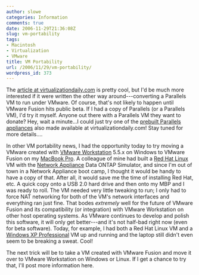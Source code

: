 ```yaml
---
author: slowe
categories: Information
comments: true
date: 2006-11-29T21:36:08Z
slug: vm-portability
tags:
- Macintosh
- Virtualization
- VMware
title: VM Portability
url: /2006/11/29/vm-portability/
wordpress_id: 373
---
```


The [article at virtualizationdaily.com](http://www.virtualizationdaily.com/archives/73_how-to-convert-a-vmware-virtual-appliance-to-work-with-parallels.html) is pretty cool, but I'd be much more interested if it were written the other way around---converting a Parallels VM to run under VMware. Of course, that's not likely to happen until VMware Fusion hits public beta. If I had a copy of Parallels (or a Parallels VM), I'd try it myself. Anyone out there with a Parallels VM they want to donate? Hey, wait a minute...I could just try one of the [prebuilt Parallels appliances](http://www.virtualizationdaily.com/archives/77_ready-to-run-virtual-appliances-for-parallels-on-mac-os-x-windows-and-linux.html) also made available at virtualizationdaily.com! Stay tuned for more details....

In other VM portability news, I had the opportunity today to try moving a VMware created with [VMware Workstation](http://www.vmware.com/products/ws/) 5.5.x on Windows to VMware Fusion on my [MacBook Pro](http://www.apple.com/macbookpro/). A colleague of mine had built a [Red Hat Linux](http://www.redhat.com/) VM with the [Network Appliance](http://www.netapp.com/) Data ONTAP Simulator, and since I'm out of town in a Network Appliance boot camp, I thought it would be handy to have a copy of that. After all, it would save me the time of installing Red Hat, etc. A quick copy onto a USB 2.0 hard drive and then onto my MBP and I was ready to roll. The VM needed very little tweaking to run; I only had to force NAT networking for both of the VM's network interfaces and everything ran just fine. That bodes _extremely_ well for the future of VMware Fusion and its compatibility (or integration) with VMware Workstation on other host operating systems. As VMware continues to develop and polish this software, it will only get better---and it's not half-bad right now (even for beta software). Today, for example, I had both a Red Hat Linux VM and a [Windows XP Professional](http://www.microsoft.com/windowsxp/) VM up and running and the laptop still didn't even seem to be breaking a sweat. Cool!

The next trick will be to take a VM created with VMware Fusion and move it over to VMware Workstation on Windows or Linux. If I get a chance to try that, I'll post more information here.
